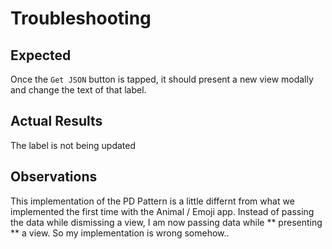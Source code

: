 # Troubleshooting

## Expected

Once the `Get JSON` button is tapped, it should present a new view modally and change the text of that label.

## Actual Results

The label is not being updated

## Observations

This implementation of the PD Pattern is a little differnt from what we implemented the first time with the Animal / Emoji app. 
Instead of passing the data while dismissing a view, I am now passing data while ** presenting ** a view. So my implementation is wrong somehow..
